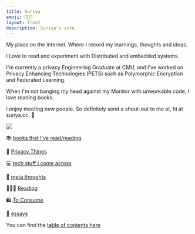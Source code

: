 ```yaml
---
title: Suriya
emoji: 🧑🏻‍💻
layout: front
description: Suriya's site
---
```


My place on the internet. Where I record my learnings, thoughts and ideas.

I Love to read and experiment with Distributed and embedded systems.

I'm currently a privacy Engineering Graduate at CMU, and I've worked on Privacy Enhancing Technologies (PETS) such as Polymorphic Encryption and Federated
Learning.

When I'm not banging my head against my Monitor with unworkable code, I love reading books. 

I enjoy meeting new people. So definitely send a shout-out to me at, hi at suriya.cc. 🙂
<div>
        <img src="/assets/gif/emojibest_com_008_laptop.gif">
</div>

📚  [books that I've read/reading](/books)

🚪 [Privacy Things](privacy)

💻  [tech stuff I come across](tech)

🦋  [meta thoughts](/meta)

🧑🏻‍🏫 [Readlog](/readlog)

🛍 [To Consume](/to_consume)

📜   [essays](/essays)

You can find the [table of contents here](/toc)





